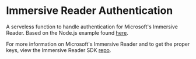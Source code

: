 # Immersive Reader Authentication 
A serveless function to handle authentication for Microsoft's Immersive Reader. Based on the Node.js example found [here](https://github.com/microsoft/immersive-reader-sdk/tree/master/js/samples/advanced-nodejs). 

For more information on Microsoft's Immersive Reader and to get the proper keys, view the Immersive Reader SDK [repo](https://github.com/microsoft/immersive-reader-sdk).
 
